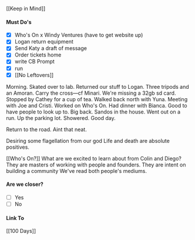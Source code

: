 [[Keep in Mind]]
#### Must Do's
- [x] Who's On x Windy Ventures (have to get website up)
- [x] Logan return equipment
- [x] Send Katy a draft of message
- [x] Order tickets home
- [x] write CB Prompt
- [x] run
- [x] [[No Leftovers]]

Morning. Skated over to lab. Returned our stuff to Logan. Three tripods and an Amoran. Carry the cross—cf Minari. We're missing a 32gb sd card. Stopped by Cathey for a cup of tea. Walked back north with Yuna. Meeting with Joe and Cristi. Worked on Who's On.  Had dinner with Bianca. Good to have people to look up to. Big back. Sandos in the house. Went out on a run. Up the parking lot. Showered. Good day.

Return to the road. Aint that neat.

Desiring some flagellation from our god
Life and death are absolute positives. 

[[Who's On?]]
What are we excited to learn about from Colin and Diego?
They are masters of working with people and founders. They are intent on building a community
We've read both people's mediums.
#### Are we closer?
- [ ] Yes
- [ ] No
#### Link To
[[100 Days]]
